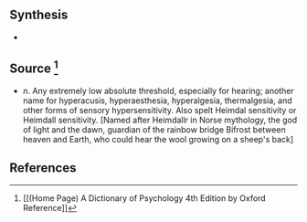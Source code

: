 ## Synthesis
- 
## Source [^1]
- $n$. Any extremely low absolute threshold, especially for hearing; another name for hyperacusis, hyperaesthesia, hyperalgesia, thermalgesia, and other forms of sensory hypersensitivity. Also spelt Heimdal sensitivity or Heimdall sensitivity. \[Named after Heimdallr in Norse mythology, the god of light and the dawn, guardian of the rainbow bridge Bifrost between heaven and Earth, who could hear the wool growing on a sheep's back]
## References

[^1]: [[(Home Page) A Dictionary of Psychology 4th Edition by Oxford Reference]]